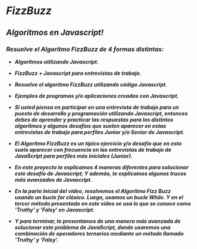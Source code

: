 # **_FizzBuzz_**

## **_Algoritmos en Javascript!_**

### **_Resuelve el Algoritmo FizzBuzz de 4 formas distintas:_**

- **_Algoritmos utilizando Javascript._**
  
- **_FizzBuzz + Javascript para entrevistas de trabajo._**
  
- **_Resuelve el algoritmo FizzBuzz utilizando código Javascript._**
  
- **_Ejemplos de programas y/o aplicaciones creadas con Javascript._**

- **_Si usted piensa en participar en una entrevista de trabajo para un puesto de desarrollo y programación utilizando Javascript, entonces debes de aprender y practicar las respuestas para los distintos algoritmos y algunos desafíos que suelen aparecer en estas entrevistas de trabajo para perfiles Junior y/o Senior de Javascript._**

- **_El Algoritmo FizzBuzz es un típico ejercicio y/o desafío que en esto suele aparecer con frecuencia en las entrevistas de trabajo de JavaScript para perfiles más iniciales (Junior)._**

- **_En este proyecto te explicamos 4 maneras diferentes para solucionar este desafío de Javascript; Y además, te explicamos algunos trucos más avanzados de Javascript._**

- **_En la parte inicial del vídeo, resolvemos el Algoritmo Fizz Buzz usando un bucle for clásico. Luego, usamos un bucle While. Y en el tercer método presentado en este vídeo se usa lo que se conoce como 'Truthy' y 'Falsy' en Javascript._**

- **_Y para terminar, te presentamos de una manera más avanzada de solucionar este problema de JavaScript, donde usaremos una combinación de operadores ternarios mediante un método llamado 'Truthy' y 'Falsy'._**

